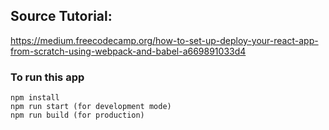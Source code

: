 ## Source Tutorial: 
https://medium.freecodecamp.org/how-to-set-up-deploy-your-react-app-from-scratch-using-webpack-and-babel-a669891033d4

### To run this app
```
npm install
npm run start (for development mode)
npm run build (for production)
```
